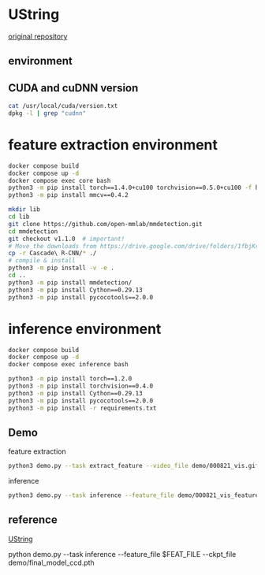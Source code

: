 # UString

[original repository](https://github.com/Cogito2012/UString)

## environment

## CUDA and cuDNN version
```bash
cat /usr/local/cuda/version.txt
dpkg -l | grep "cudnn"
```

# feature extraction environment

```bash
docker compose build
docker compose up -d
docker compose exec core bash
python3 -m pip install torch==1.4.0+cu100 torchvision==0.5.0+cu100 -f https://download.pytorch.org/whl/torch_stable.html
python3 -m pip install mmcv==0.4.2

mkdir lib
cd lib
git clone https://github.com/open-mmlab/mmdetection.git
cd mmdetection
git checkout v1.1.0  # important!
# Move the downloads from https://drive.google.com/drive/folders/1fbjKrzgXv_FobuIAS37k9beCkxYzVavi into mmdetection
cp -r Cascade\ R-CNN/* ./
# compile & install
python3 -m pip install -v -e .
cd ..
python3 -m pip install mmdetection/
python3 -m pip install Cython==0.29.13
python3 -m pip install pycocotools==2.0.0
```

# inference environment
```bash
docker compose build
docker compose up -d
docker compose exec inference bash

python3 -m pip install torch==1.2.0
python3 -m pip install torchvision==0.4.0
python3 -m pip install Cython==0.29.13
python3 -m pip install pycocotools==2.0.0
python3 -m pip install -r requirements.txt
```

## Demo
feature extraction
```bash
python3 demo.py --task extract_feature --video_file demo/000821_vis.gif
```

inference
```bash
python3 demo.py --task inference --feature_file demo/000821_vis_feature.npz
```

## reference

[UString](https://github.com/Cogito2012/UString)


python demo.py --task inference --feature_file $FEAT_FILE --ckpt_file demo/final_model_ccd.pth 
